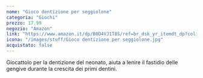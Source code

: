 ```yaml
---
nome: "Gioco dentizione per seggiolone"
categoria: "Giochi"
prezzo: 17.99
negozio: "Amazon"
link: "https://www.amazon.it/dp/B0D4VJ1T8S/ref=br_dsk_yr_itemdt_dp?colid=3QGQUT8WCNDK0&coliid=IDLNYEY5ORI4Q&th=1"
icona: "/images/stuff/Gioco dentizione per seggiolone.jpg"
acquistato: false
---
```


Giocattolo per la dentizione del neonato, aiuta a lenire il fastidio delle gengive durante la crescita dei primi dentini.
